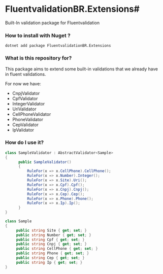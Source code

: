 # FluentvalidationBR.Extensions#

Built-In validation package for Fluentvalidation

### How to install with Nuget ?
```
dotnet add package FluentvalidationBR.Extensions
```

### What is this repository for? ###

This package aims to extend some built-in validations that we already have in fluent validations.

For now we have:

 - CnpjValidator
 - CpfValidator
 - IntegerValidator
 - UriValidator
 - CellPhoneValidator
 - PhoneValidator
 - CepValidator
 - IpValidator

### How do I use it? ###

```.cs
class SampleValidator : AbstractValidator<Sample>
{
      public SampleValidator()
      {
          RuleFor(x => x.CellPhone).CellPhone();
          RuleFor(x => x.Number).Integer();
          RuleFor(x => x.Site).Uri();
          RuleFor(x => x.Cpf).Cpf();
          RuleFor(x => x.Cnpj).Cnpj();
          RuleFor(x => x.Cep).Cep();
          RuleFor(x => x.Phone).Phone();
          RuleFor(x => x.Ip).Ip();
      }
}

class Sample
{
     public string Site { get; set; }
     public string Number { get; set; }
     public string Cpf { get; set; }
     public string Cnpj { get; set; }
     public string CellPhone { get; set; }
     public string Phone { get; set; }
     public string Cep { get; set; }
     public string Ip { get; set; }
}
 ```
 
